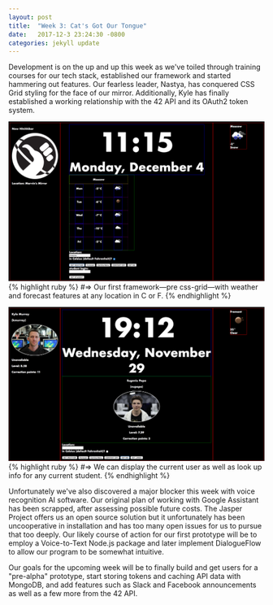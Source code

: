 ```yaml
---
layout: post
title:  "Week 3: Cat's Got Our Tongue"
date:   2017-12-3 23:24:30 -0800
categories: jekyll update
---
```


Development is on the up and up this week as we've toiled through training courses for our tech stack, established our framework and started hammering out features. Our fearless leader, Nastya, has conquered CSS Grid styling for the face of our mirror. Additionally, Kyle has finally established a working relationship with the 42 API and its OAuth2 token system.

![Weather Photo](/img/forecast.png)
{% highlight ruby %}
#=> Our first framework—pre css-grid—with weather and forecast features at any location in C or F.
{% endhighlight %}

![User Photo](/img/users.png)
{% highlight ruby %}
#=> We can display the current user as well as look up info for any current student.
{% endhighlight %}

Unfortunately we've also discovered a major blocker this week with voice recognition AI software. Our original plan of working with Google Assistant has been scrapped, after assessing possible future costs. The Jasper Project offers us an open source solution but it unfortunately has been uncooperative in installation and has too many open issues for us to pursue that too deeply. Our likely course of action for our first prototype will be to employ a Voice-to-Text Node.js package and later implement DialogueFlow to allow our program to be somewhat intuitive.

Our goals for the upcoming week will be to finally build and get users for a "pre-alpha" prototype, start storing tokens and caching API data with MongoDB, and add features such as Slack and Facebook announcements as well as a few more from the 42 API.
